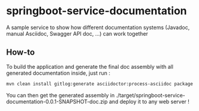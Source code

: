 # springboot-service-documentation
A sample service to show how different documentation systems (Javadoc, manual Asciidoc, Swagger API doc, ...) can work together

## How-to

To build the application and generate the final doc assembly with all generated documentation inside, just run :

```bash
mvn clean install gitlog:generate asciidoctor:process-asciidoc package
```

You can then get the generated assembly in ./target/springboot-service-documentation-0.0.1-SNAPSHOT-doc.zip and deploy it to any web server !